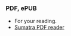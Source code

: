 ### PDF, ePUB


- For your reading.
- [Sumatra PDF reader](https://www.sumatrapdfreader.org/free-pdf-reader.html)
